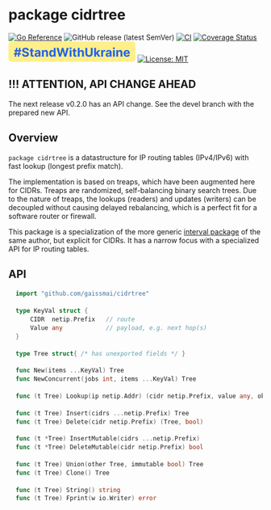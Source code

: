 # package cidrtree
[![Go Reference](https://pkg.go.dev/badge/github.com/gaissmai/cidrtree.svg)](https://pkg.go.dev/github.com/gaissmai/cidrtree#section-documentation)
![GitHub release (latest SemVer)](https://img.shields.io/github/v/release/gaissmai/cidrtree)
[![CI](https://github.com/gaissmai/cidrtree/actions/workflows/go.yml/badge.svg)](https://github.com/gaissmai/cidrtree/actions/workflows/go.yml)
[![Coverage Status](https://coveralls.io/repos/github/gaissmai/cidrtree/badge.svg)](https://coveralls.io/github/gaissmai/cidrtree)
[![Stand With Ukraine](https://raw.githubusercontent.com/vshymanskyy/StandWithUkraine/main/badges/StandWithUkraine.svg)](https://stand-with-ukraine.pp.ua)
[![License: MIT](https://img.shields.io/badge/License-MIT-yellow.svg)](https://opensource.org/licenses/MIT)

## !!! ATTENTION, API CHANGE AHEAD

The next release v0.2.0 has an API change. See the devel branch with the prepared new API.

## Overview

`package cidrtree` is a datastructure for IP routing tables (IPv4/IPv6) with fast lookup (longest prefix match).

The implementation is based on treaps, which have been augmented here for CIDRs. Treaps are randomized, self-balancing binary search trees. Due to the nature of treaps, the lookups (readers) and updates (writers) can be decoupled without causing delayed rebalancing, which is a perfect fit for a software router or firewall.

This package is a specialization of the more generic [interval package] of the same author,
but explicit for CIDRs. It has a narrow focus with a specialized API for IP routing tables.

[interval package]: https://github.com/gaissmai/interval

## API
```go
  import "github.com/gaissmai/cidrtree"

  type KeyVal struct {
      CIDR  netip.Prefix   // route
      Value any            // payload, e.g. next hop(s)
  }

  type Tree struct{ /* has unexported fields */ }

  func New(items ...KeyVal) Tree
  func NewConcurrent(jobs int, items ...KeyVal) Tree

  func (t Tree) Lookup(ip netip.Addr) (cidr netip.Prefix, value any, ok bool)

  func (t Tree) Insert(cidrs ...netip.Prefix) Tree
  func (t Tree) Delete(cidr netip.Prefix) (Tree, bool)

  func (t *Tree) InsertMutable(cidrs ...netip.Prefix)
  func (t *Tree) DeleteMutable(cidr netip.Prefix) bool

  func (t Tree) Union(other Tree, immutable bool) Tree
  func (t Tree) Clone() Tree

  func (t Tree) String() string
  func (t Tree) Fprint(w io.Writer) error
```
